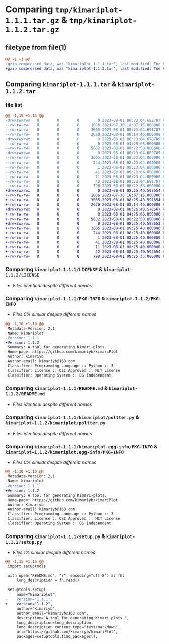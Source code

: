 # Comparing `tmp/kimariplot-1.1.1.tar.gz` & `tmp/kimariplot-1.1.2.tar.gz`

## filetype from file(1)

```diff
@@ -1 +1 @@
-gzip compressed data, was "kimariplot-1.1.1.tar", last modified: Tue Aug  1 08:23:04 2023, max compression
+gzip compressed data, was "kimariplot-1.1.2.tar", last modified: Tue Aug  1 08:25:40 2023, max compression
```

## Comparing `kimariplot-1.1.1.tar` & `kimariplot-1.1.2.tar`

### file list

```diff
@@ -1,15 +1,15 @@
-drwxrwxrwx   0        0        0        0 2023-08-01 08:23:04.692707 kimariplot-1.1.1/
--rw-rw-rw-   0        0        0     1086 2023-07-30 18:07:15.000000 kimariplot-1.1.1/LICENSE
--rw-rw-rw-   0        0        0     3065 2023-08-01 08:23:04.691707 kimariplot-1.1.1/PKG-INFO
--rw-rw-rw-   0        0        0     2620 2023-08-01 08:14:46.000000 kimariplot-1.1.1/README.md
-drwxrwxrwx   0        0        0        0 2023-08-01 08:23:04.678709 kimariplot-1.1.1/kimariplot/
--rw-rw-rw-   0        0        0        0 2023-08-01 04:25:08.000000 kimariplot-1.1.1/kimariplot/__init__.py
--rw-rw-rw-   0        0        0     5682 2023-08-01 08:22:58.000000 kimariplot-1.1.1/kimariplot/poltter.py
-drwxrwxrwx   0        0        0        0 2023-08-01 08:23:04.689709 kimariplot-1.1.1/kimariplot.egg-info/
--rw-rw-rw-   0        0        0     3065 2023-08-01 08:23:04.000000 kimariplot-1.1.1/kimariplot.egg-info/PKG-INFO
--rw-rw-rw-   0        0        0      244 2023-08-01 08:23:04.000000 kimariplot-1.1.1/kimariplot.egg-info/SOURCES.txt
--rw-rw-rw-   0        0        0        1 2023-08-01 08:23:04.000000 kimariplot-1.1.1/kimariplot.egg-info/dependency_links.txt
--rw-rw-rw-   0        0        0       41 2023-08-01 08:23:04.000000 kimariplot-1.1.1/kimariplot.egg-info/entry_points.txt
--rw-rw-rw-   0        0        0       11 2023-08-01 08:23:04.000000 kimariplot-1.1.1/kimariplot.egg-info/top_level.txt
--rw-rw-rw-   0        0        0       42 2023-08-01 08:23:04.692707 kimariplot-1.1.1/setup.cfg
--rw-rw-rw-   0        0        0      790 2023-08-01 08:22:58.000000 kimariplot-1.1.1/setup.py
+drwxrwxrwx   0        0        0        0 2023-08-01 08:25:40.592654 kimariplot-1.1.2/
+-rw-rw-rw-   0        0        0     1086 2023-07-30 18:07:15.000000 kimariplot-1.1.2/LICENSE
+-rw-rw-rw-   0        0        0     3065 2023-08-01 08:25:40.591654 kimariplot-1.1.2/PKG-INFO
+-rw-rw-rw-   0        0        0     2620 2023-08-01 08:14:46.000000 kimariplot-1.1.2/README.md
+drwxrwxrwx   0        0        0        0 2023-08-01 08:25:40.578667 kimariplot-1.1.2/kimariplot/
+-rw-rw-rw-   0        0        0        0 2023-08-01 04:25:08.000000 kimariplot-1.1.2/kimariplot/__init__.py
+-rw-rw-rw-   0        0        0     5682 2023-08-01 08:22:58.000000 kimariplot-1.1.2/kimariplot/poltter.py
+drwxrwxrwx   0        0        0        0 2023-08-01 08:25:40.588652 kimariplot-1.1.2/kimariplot.egg-info/
+-rw-rw-rw-   0        0        0     3065 2023-08-01 08:25:40.000000 kimariplot-1.1.2/kimariplot.egg-info/PKG-INFO
+-rw-rw-rw-   0        0        0      244 2023-08-01 08:25:40.000000 kimariplot-1.1.2/kimariplot.egg-info/SOURCES.txt
+-rw-rw-rw-   0        0        0        1 2023-08-01 08:25:40.000000 kimariplot-1.1.2/kimariplot.egg-info/dependency_links.txt
+-rw-rw-rw-   0        0        0       41 2023-08-01 08:25:40.000000 kimariplot-1.1.2/kimariplot.egg-info/entry_points.txt
+-rw-rw-rw-   0        0        0       11 2023-08-01 08:25:40.000000 kimariplot-1.1.2/kimariplot.egg-info/top_level.txt
+-rw-rw-rw-   0        0        0       42 2023-08-01 08:25:40.592654 kimariplot-1.1.2/setup.cfg
+-rw-rw-rw-   0        0        0      790 2023-08-01 08:25:35.000000 kimariplot-1.1.2/setup.py
```

### Comparing `kimariplot-1.1.1/LICENSE` & `kimariplot-1.1.2/LICENSE`

 * *Files identical despite different names*

### Comparing `kimariplot-1.1.1/PKG-INFO` & `kimariplot-1.1.2/PKG-INFO`

 * *Files 0% similar despite different names*

```diff
@@ -1,10 +1,10 @@
 Metadata-Version: 2.1
 Name: kimariplot
-Version: 1.1.1
+Version: 1.1.2
 Summary: A tool for generating Kimari-plots.
 Home-page: https://github.com/kimariyb/kimariPlot
 Author: Kimariyb
 Author-email: kimariyb@163.com
 Classifier: Programming Language :: Python :: 3
 Classifier: License :: OSI Approved :: MIT License
 Classifier: Operating System :: OS Independent
```

### Comparing `kimariplot-1.1.1/README.md` & `kimariplot-1.1.2/README.md`

 * *Files identical despite different names*

### Comparing `kimariplot-1.1.1/kimariplot/poltter.py` & `kimariplot-1.1.2/kimariplot/poltter.py`

 * *Files identical despite different names*

### Comparing `kimariplot-1.1.1/kimariplot.egg-info/PKG-INFO` & `kimariplot-1.1.2/kimariplot.egg-info/PKG-INFO`

 * *Files 0% similar despite different names*

```diff
@@ -1,10 +1,10 @@
 Metadata-Version: 2.1
 Name: kimariplot
-Version: 1.1.1
+Version: 1.1.2
 Summary: A tool for generating Kimari-plots.
 Home-page: https://github.com/kimariyb/kimariPlot
 Author: Kimariyb
 Author-email: kimariyb@163.com
 Classifier: Programming Language :: Python :: 3
 Classifier: License :: OSI Approved :: MIT License
 Classifier: Operating System :: OS Independent
```

### Comparing `kimariplot-1.1.1/setup.py` & `kimariplot-1.1.2/setup.py`

 * *Files 1% similar despite different names*

```diff
@@ -1,15 +1,15 @@
 import setuptools
 
 with open("README.md", "r", encoding="utf-8") as fh:
     long_description = fh.read()
 
 setuptools.setup(
     name="kimariplot",
-    version="1.1.1",
+    version="1.1.2",
     author="Kimariyb",
     author_email="kimariyb@163.com",
     description="A tool for generating Kimari-plots.",
     long_description=long_description,
     long_description_content_type="text/markdown",
     url="https://github.com/kimariyb/kimariPlot",
     packages=setuptools.find_packages(),
```

